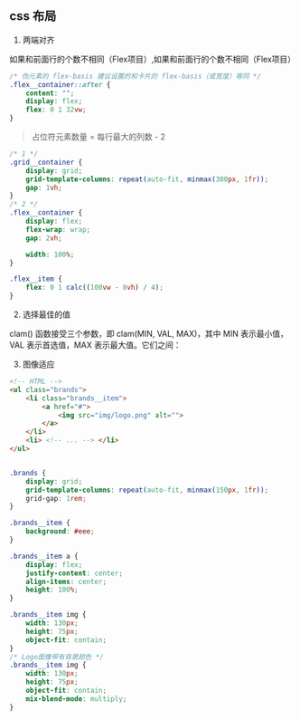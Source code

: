 ## css 布局

1. 两端对齐

如果和前面行的个数不相同（Flex项目）,如果和前面行的个数不相同（Flex项目）
```css
/* 伪元素的 flex-basis 建议设置的和卡片的 flex-basis（或宽度）等同 */
.flex__container::after {
    content: "";
    display: flex;
    flex: 0 1 32vw;
}
```
> 占位符元素数量 = 每行最大的列数 - 2
```css
/* 1 */
.grid__container {
    display: grid;
    grid-template-columns: repeat(auto-fit, minmax(300px, 1fr));
    gap: 1vh;
}
/* 2 */
.flex__container {
    display: flex;
    flex-wrap: wrap;
    gap: 2vh;

    width: 100%;
}

.flex__item {
    flex: 0 1 calc((100vw - 8vh) / 4);
}
```

2. 选择最佳的值

clam() 函数接受三个参数，即 clam(MIN, VAL, MAX)，其中 MIN 表示最小值，VAL 表示首选值，MAX 表示最大值。它们之间：

3. 图像适应

```html
<!-- HTML -->
<ul class="brands">
    <li class="brands__item">
        <a href="#">
            <img src="img/logo.png" alt="">
        </a>
    </li>
    <li> <!-- ... --> </li>
</ul>
```
```css

.brands {
    display: grid;
    grid-template-columns: repeat(auto-fit, minmax(150px, 1fr));
    grid-gap: 1rem;
}

.brands__item {
    background: #eee;
}

.brands__item a {
    display: flex;
    justify-content: center;
    align-items: center;
    height: 100%;
}

.brands__item img {
    width: 130px;
    height: 75px;
    object-fit: contain;
}
/* Logo图像带有背景颜色 */
.brands__item img {
    width: 130px;
    height: 75px;
    object-fit: contain;
    mix-blend-mode: multiply;
}
```
